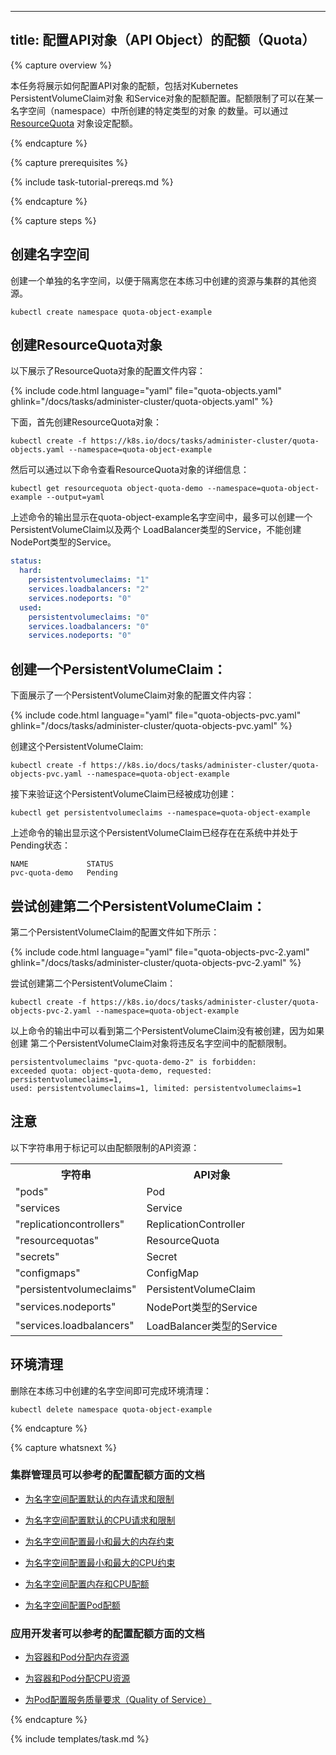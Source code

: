 <!-----
title: Configure Quotas for API Objects
----->
---
title: 配置API对象（API Object）的配额（Quota）
---


{% capture overview %}

<!--This page shows how to configure quotas for API objects, including
PersistentVolumeClaims and Services. A quota restricts the number of
objects, of a particular type, that can be created in a namespace.
You specify quotas in a
[ResourceQuota](/docs/api-reference/v1.7/#resourcequota-v1-core)
object.-->
本任务将展示如何配置API对象的配额，包括对Kubernetes PersistentVolumeClaim对象
和Service对象的配额配置。配额限制了可以在某一名字空间（namespace）中所创建的特定类型的对象
的数量。可以通过[ResourceQuota](/docs/api-reference/v1.7/#resourcequota-v1-core)
对象设定配额。

{% endcapture %}


{% capture prerequisites %}

{% include task-tutorial-prereqs.md %}

{% endcapture %}


{% capture steps %}

<!--## Create a namespace-->
## 创建名字空间

<!--Create a namespace so that the resources you create in this exercise are
isolated from the rest of your cluster.-->
创建一个单独的名字空间，以便于隔离您在本练习中创建的资源与集群的其他资源。

```shell
kubectl create namespace quota-object-example
```

<!--## Create a ResourceQuota-->
## 创建ResourceQuota对象

<!--Here is the configuration file for a ResourceQuota object:-->
以下展示了ResourceQuota对象的配置文件内容：

{% include code.html language="yaml" file="quota-objects.yaml" ghlink="/docs/tasks/administer-cluster/quota-objects.yaml" %}

<!--Create the ResourceQuota:-->
下面，首先创建ResourceQuota对象：

```shell
kubectl create -f https://k8s.io/docs/tasks/administer-cluster/quota-objects.yaml --namespace=quota-object-example
```

<!--View detailed information about the ResourceQuota:-->
然后可以通过以下命令查看ResourceQuota对象的详细信息：

```shell
kubectl get resourcequota object-quota-demo --namespace=quota-object-example --output=yaml
```

<!--The output shows that in the quota-object-example namespace, there can be at most
one PersistentVolumeClaim, at most two Services of type LoadBalancer, and no Services
of type NodePort. -->
上述命令的输出显示在quota-object-example名字空间中，最多可以创建一个PersistentVolumeClaim以及两个
LoadBalancer类型的Service，不能创建NodePort类型的Service。

```yaml
status:
  hard:
    persistentvolumeclaims: "1"
    services.loadbalancers: "2"
    services.nodeports: "0"
  used:
    persistentvolumeclaims: "0"
    services.loadbalancers: "0"
    services.nodeports: "0"
```

<!--## Create a PersistentVolumeClaim:-->
## 创建一个PersistentVolumeClaim：

<!--Here is the configuration file for a PersistentVolumeClaim object:-->
下面展示了一个PersistentVolumeClaim对象的配置文件内容：

{% include code.html language="yaml" file="quota-objects-pvc.yaml" ghlink="/docs/tasks/administer-cluster/quota-objects-pvc.yaml" %}

<!--Create the PersistentVolumeClaim:-->
创建这个PersistentVolumeClaim:

```shell
kubectl create -f https://k8s.io/docs/tasks/administer-cluster/quota-objects-pvc.yaml --namespace=quota-object-example
```

<!--Verify that the PersistentVolumeClaim was created:-->
接下来验证这个PersistentVolumeClaim已经被成功创建：

```shell
kubectl get persistentvolumeclaims --namespace=quota-object-example
```

<!--The output shows that the PersistentVolumeClaim exists and has status Pending:-->
上述命令的输出显示这个PersistentVolumeClaim已经存在在系统中并处于Pending状态：

```shell
NAME             STATUS
pvc-quota-demo   Pending
```

<!--## Attempt to create a second PersistentVolumeClaim:-->
## 尝试创建第二个PersistentVolumeClaim：

<!--Here is the configuration file for a second PersistentVolumeClaim:-->
第二个PersistentVolumeClaim的配置文件如下所示：

{% include code.html language="yaml" file="quota-objects-pvc-2.yaml" ghlink="/docs/tasks/administer-cluster/quota-objects-pvc-2.yaml" %}

<!--Attempt to create the second PersistentVolumeClaim:-->
尝试创建第二个PersistentVolumeClaim：

```shell
kubectl create -f https://k8s.io/docs/tasks/administer-cluster/quota-objects-pvc-2.yaml --namespace=quota-object-example
```

<!--The output shows that the second PersistentVolumeClaim was not created,
because it would have exceeded the quota for the namespace.-->
以上命令的输出中可以看到第二个PersistentVolumeClaim没有被创建，因为如果创建
第二个PersistentVolumeClaim对象将违反名字空间中的配额限制。

```
persistentvolumeclaims "pvc-quota-demo-2" is forbidden:
exceeded quota: object-quota-demo, requested: persistentvolumeclaims=1,
used: persistentvolumeclaims=1, limited: persistentvolumeclaims=1
```

<!--## Notes-->
## 注意

<!--These are the strings used to identify API resources that can be constrained
by quotas:-->
以下字符串用于标记可以由配额限制的API资源：

<!--<table>
<tr><th>String</th><th>API Object</th></tr>
<tr><td>"pods"</td><td>Pod</td></tr>
<tr><td>"services</td><td>Service</td></tr>
<tr><td>"replicationcontrollers"</td><td>ReplicationController</td></tr>
<tr><td>"resourcequotas"</td><td>ResourceQuota</td></tr>
<tr><td>"secrets"</td><td>Secret</td></tr>
<tr><td>"configmaps"</td><td>ConfigMap</td></tr>
<tr><td>"persistentvolumeclaims"</td><td>PersistentVolumeClaim</td></tr>
<tr><td>"services.nodeports"</td><td>Service of type NodePort</td></tr>
<tr><td>"services.loadbalancers"</td><td>Service of type LoadBalancer</td></tr>
</table>-->
<table>
<tr><th>字符串</th><th>API对象</th></tr>
<tr><td>"pods"</td><td>Pod</td></tr>
<tr><td>"services</td><td>Service</td></tr>
<tr><td>"replicationcontrollers"</td><td>ReplicationController</td></tr>
<tr><td>"resourcequotas"</td><td>ResourceQuota</td></tr>
<tr><td>"secrets"</td><td>Secret</td></tr>
<tr><td>"configmaps"</td><td>ConfigMap</td></tr>
<tr><td>"persistentvolumeclaims"</td><td>PersistentVolumeClaim</td></tr>
<tr><td>"services.nodeports"</td><td>NodePort类型的Service</td></tr>
<tr><td>"services.loadbalancers"</td><td>LoadBalancer类型的Service</td></tr>
</table>

<!--## Clean up-->
## 环境清理

<!--Delete your namespace:-->
删除在本练习中创建的名字空间即可完成环境清理：

```shell
kubectl delete namespace quota-object-example
```

{% endcapture %}

{% capture whatsnext %}

<!--### For cluster administrators-->
### 集群管理员可以参考的配置配额方面的文档

<!--* [Configure Default Memory Requests and Limits for a Namespace](/docs/tasks/administer-cluster/default-memory-request-limit/)-->
* [为名字空间配置默认的内存请求和限制](/docs/tasks/administer-cluster/default-memory-request-limit/)

<!--* [Configure Default CPU Requests and Limits for a Namespace](/docs/tasks/administer-cluster/default-cpu-request-limit/)-->
* [为名字空间配置默认的CPU请求和限制](/docs/tasks/administer-cluster/default-cpu-request-limit/)

<!--* [Configure Minimum and Maximum Memory Constraints for a Namespace](/docs/tasks/administer-cluster/memory-constraint-namespace/)-->
* [为名字空间配置最小和最大的内存约束](/docs/tasks/administer-cluster/memory-constraint-namespace/)

<!--* [Configure Minimum and Maximum CPU Constraints for a Namespace](/docs/tasks/administer-cluster/cpu-constraint-namespace/)-->
* [为名字空间配置最小和最大的CPU约束](/docs/tasks/administer-cluster/cpu-constraint-namespace/)

<!--* [Configure Memory and CPU Quotas for a Namespace](/docs/tasks/administer-cluster/quota-memory-cpu-namespace/)-->
* [为名字空间配置内存和CPU配额](/docs/tasks/administer-cluster/quota-memory-cpu-namespace/)

<!--* [Configure a Pod Quota for a Namespace](/docs/tasks/administer-cluster/quota-pod-namespace/)-->
* [为名字空间配置Pod配额](/docs/tasks/administer-cluster/quota-pod-namespace/)

<!--### For app developers-->
### 应用开发者可以参考的配置配额方面的文档

<!--* [Assign Memory Resources to Containers and Pods](/docs/tasks/configure-pod-container/assign-memory-resource/)-->
* [为容器和Pod分配内存资源](/docs/tasks/configure-pod-container/assign-memory-resource/)

<!--* [Assign CPU Resources to Containers and Pods](/docs/tasks/configure-pod-container/assign-cpu-resource/)-->
* [为容器和Pod分配CPU资源](/docs/tasks/configure-pod-container/assign-cpu-resource/)

<!--* [Configure Quality of Service for Pods](/docs/tasks/configure-pod-container/quality-service-pod/)-->
* [为Pod配置服务质量要求（Quality of Service）](/docs/tasks/configure-pod-container/quality-service-pod/)


{% endcapture %}


{% include templates/task.md %}
